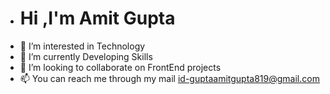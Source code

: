 - <h1> Hi ,I'm Amit Gupta </h1>
- 👀 I’m interested in Technology
- 🌱 I’m currently Developing Skills
- 💞️ I’m looking to collaborate on FrontEnd projects
- 📫 You can reach me through my mail id-guptaamitgupta819@gmail.com
<!---
itsAmitgupta/itsAmitgupta is a ✨ special ✨ repository because its `README.md` (this file) appears on your GitHub profile.
You can click the Preview link to take a look at your changes.
--->
